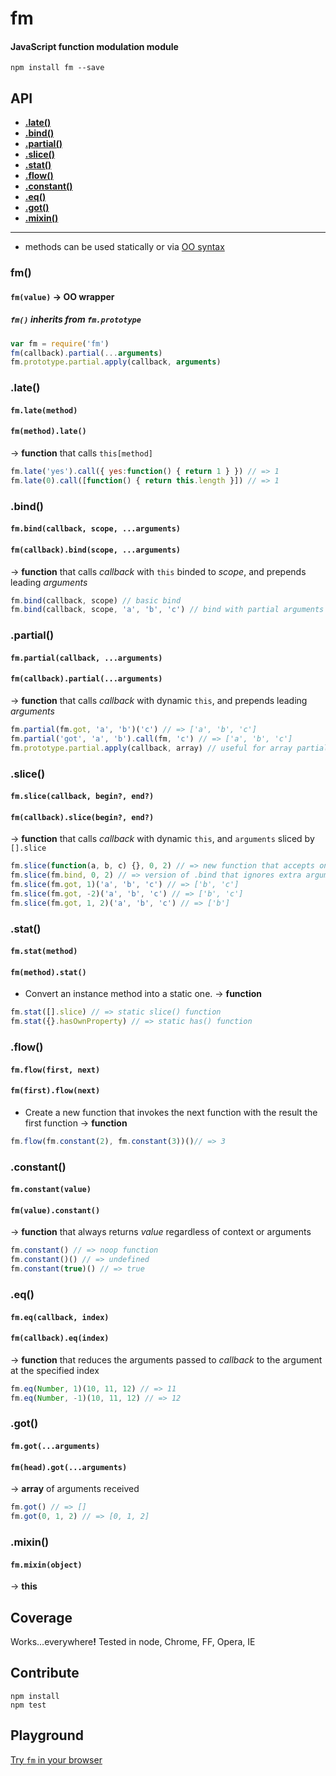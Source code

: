 # fm
#### JavaScript function modulation module

```
npm install fm --save
```

## API
- [<b>.late()</b>](#late)
- [<b>.bind()</b>](#bind)
- [<b>.partial()</b>](#partial)
- [<b>.slice()</b>](#slice)
- [<b>.stat()</b>](#stat)
- [<b>.flow()</b>](#flow)
- [<b>.constant()</b>](#constant)
- [<b>.eq()</b>](#eq)
- [<b>.got()</b>](#got)
- [<b>.mixin()</b>](#mixin)

* * *

- methods can be used statically or via [OO syntax](#oo)

<a name="oo"></a>
### fm()
#### `fm(value)` &rarr; OO wrapper
##### `fm()` inherits from `fm.prototype`

```js
var fm = require('fm')
fm(callback).partial(...arguments)
fm.prototype.partial.apply(callback, arguments)
```

### .late()
#### `fm.late(method)`
#### `fm(method).late()`
&rarr; <b>function</b> that calls `this[method]`

```js
fm.late('yes').call({ yes:function() { return 1 } }) // => 1
fm.late(0).call([function() { return this.length }]) // => 1
```

### .bind()
#### `fm.bind(callback, scope, ...arguments)`
#### `fm(callback).bind(scope, ...arguments)`
&rarr; <b>function</b> that calls <var>callback</var> with `this` binded to <var>scope</var>, and prepends leading <var>arguments</var>

```js
fm.bind(callback, scope) // basic bind
fm.bind(callback, scope, 'a', 'b', 'c') // bind with partial arguments
```

### .partial()
#### `fm.partial(callback, ...arguments)`
#### `fm(callback).partial(...arguments)`
&rarr; <b>function</b> that calls <var>callback</var> with dynamic `this`, and prepends leading <var>arguments</var>

```js
fm.partial(fm.got, 'a', 'b')('c') // => ['a', 'b', 'c']
fm.partial('got', 'a', 'b').call(fm, 'c') // => ['a', 'b', 'c']
fm.prototype.partial.apply(callback, array) // useful for array partials
```

### .slice()
#### `fm.slice(callback, begin?, end?)`
#### `fm(callback).slice(begin?, end?)`
&rarr; <b>function</b> that calls <var>callback</var> with dynamic `this`, and `arguments` sliced by `[].slice`

```js
fm.slice(function(a, b, c) {}, 0, 2) // => new function that accepts only 2 args
fm.slice(fm.bind, 0, 2) // => version of .bind that ignores extra arguments
fm.slice(fm.got, 1)('a', 'b', 'c') // => ['b', 'c']
fm.slice(fm.got, -2)('a', 'b', 'c') // => ['b', 'c']
fm.slice(fm.got, 1, 2)('a', 'b', 'c') // => ['b']
```

### .stat()
#### `fm.stat(method)`
#### `fm(method).stat()`
- Convert an instance method into a static one.
&rarr; <b>function</b>

```js
fm.stat([].slice) // => static slice() function
fm.stat({}.hasOwnProperty) // => static has() function
```

### .flow()
#### `fm.flow(first, next)`
#### `fm(first).flow(next)`
- Create a new function that invokes the next function with the result the first function
&rarr; <b>function</b>

```js
fm.flow(fm.constant(2), fm.constant(3))()// => 3
```

### .constant()
#### `fm.constant(value)`
#### `fm(value).constant()`
&rarr; <b>function</b> that always returns <var>value</var> regardless of context or arguments

```js
fm.constant() // => noop function
fm.constant()() // => undefined
fm.constant(true)() // => true
```

### .eq()
#### `fm.eq(callback, index)`
#### `fm(callback).eq(index)`
&rarr; <b>function</b> that reduces the arguments passed to <var>callback</var> to the argument at the specified index


```js
fm.eq(Number, 1)(10, 11, 12) // => 11
fm.eq(Number, -1)(10, 11, 12) // => 12
```

### .got()
#### `fm.got(...arguments)`
#### `fm(head).got(...arguments)`
&rarr; <b>array</b> of arguments received

```js
fm.got() // => []
fm.got(0, 1, 2) // => [0, 1, 2]
```

### .mixin()
#### `fm.mixin(object)`
&rarr; <b>this</b>

## Coverage
Works...everywhere<b>!</b> Tested in node, Chrome, FF, Opera, IE

## Contribute
```
npm install
npm test
```

## Playground
[Try `fm` in your browser](http://ryanve.github.io/fm/)
